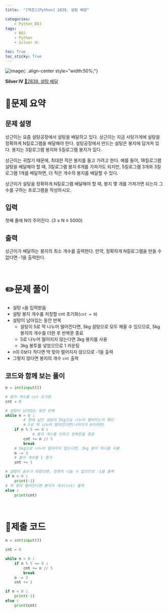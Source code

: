 ```yaml
---
title:  "[백준][Python] 2839. 설탕 배달" 

categories: 
    - Python_BOJ
tags: 
    - BOJ
    - Python
    - Silver Ⅳ

toc: True
toc_sticky: True
---
```

![image](https://github.com/user-attachments/assets/32319fe8-99e9-4031-b5d1-9f1909b510dc){: .align-center style="width:50%;"}

**Silver Ⅳ** 
[🔗2839. 설탕 배달](https://www.acmicpc.net/problem/2839)

# 📝문제 요약

## 문제 설명

상근이는 요즘 설탕공장에서 설탕을 배달하고 있다. 상근이는 지금 사탕가게에 설탕을 정확하게 N킬로그램을 배달해야 한다. 설탕공장에서 만드는 설탕은 봉지에 담겨져 있다. 봉지는 3킬로그램 봉지와 5킬로그램 봉지가 있다.

상근이는 귀찮기 때문에, 최대한 적은 봉지를 들고 가려고 한다. 예를 들어, 18킬로그램 설탕을 배달해야 할 때, 3킬로그램 봉지 6개를 가져가도 되지만, 5킬로그램 3개와 3킬로그램 1개를 배달하면, 더 적은 개수의 봉지를 배달할 수 있다.

상근이가 설탕을 정확하게 N킬로그램 배달해야 할 때, 봉지 몇 개를 가져가면 되는지 그 수를 구하는 프로그램을 작성하시오.


## 입력

첫째 줄에 N이 주어진다. (3 ≤ N ≤ 5000)

## 출력

상근이가 배달하는 봉지의 최소 개수를 출력한다. 만약, 정확하게 N킬로그램을 만들 수 없다면 -1을 출력한다.


<br>

# ✏️문제 풀이

- 설탕 `n`을 입력받음
- 설탕 봉지 개수를 저장할 cnt 초기화(`cnt = 0`)
- 설탕이 남아있는 동안 반복
    - 설탕이 5로 딱 나누어 떨어진다면, 5kg 설탕으로 모두 채울 수 있으므로, 5kg 봉지의 개수를 더한 후 반복문 종료
    - 5로 나누어 떨어지지 않는다면 3kg 봉지를 사용
    - 3kg 봉투를 넣었으므로 1 카운팅
- n이 0보다 작다면 딱 맞아 떨어지지 않으므로 -1을 출력
- 그렇지 않다면 봉지의 개수 `cnt` 출력

## 코드와 함께 보는 풀이

```python
n = int(input())

# 봉지 개수를 cnt 초기화
cnt = 0

# 설탕이 남아있는 동안 반복
while n > 0 :
		# 현재 남은 설탕이 5kg으로 나누어 떨어지는지 확인
		# 5로 딱 나누어 떨어진다면(나머지가 0이라면)
    if n % 5 == 0 :
		    # 봉지 개수를 더하고 반복문을 종료
        cnt += n // 5
        break
    # 5kg으로 나누어 떨어지지 않는다면, 3kg 봉지 하나를 사용
    n -= 3
    # 봉지 개수를 1 증가
    cnt += 1

# 설탕이 음수가 되었다면, 정확히 나눌 수 없으므로 -1을 출력
if n < 0 :
    print(-1)
# 딱 맞아 떨어진다면 봉지의 개수(cnt) 출력
else :
    print(cnt)
```


<br>

# 💯제출 코드

```python
n = int(input())

cnt = 0

while n > 0 :
    if n % 5 == 0 :
        cnt += n // 5
        break
    n -= 3
    cnt += 1

if n < 0 :
    print(-1)
else :
    print(cnt)
```